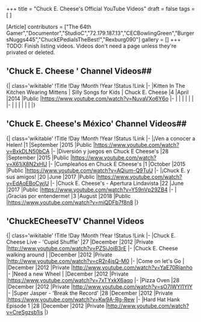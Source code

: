 +++
title = "Chuck E. Cheese's Official YouTube Videos"
draft = false
tags = [ ]

[Article]
contributors = ["The 64th Gamer","Documentor","StudioC","72.179.187.13","CECBowlingGreen","BurgersNuggs445","ChuckEPediaIsTheBest!","Rexburg090"]
gallery = []
+++
TODO: Finish listing videos. Videos don't need a page unless they're privated or deleted.

## 'Chuck E. Cheese ' Channel Videos## 
{| class='wikitable'
!Title
!Day
!Month
!Year
!Status
!Link
|-
|<nowiki>Kitten In The Kitchen Wearing Mittens | Silly Songs for Kids | Chuck E. Cheese</nowiki>
|4
|April
|2014
|Public
|https://www.youtube.com/watch?v=NuvaVXo6Y6o
|-
|
|
|
|
|
|
|-
|
|
|
|
|
|
|}
## 'Chuck E. Cheese's México' Channel Videos## 
{| class='wikitable'
!Title
!Day
!Month
!Year
!Status
!Link
|-
|¡Ven a conocer a Helen!
|1
|September
|2015
|Public
|https://www.youtube.com/watch?v=BxkDLN50bCA
|-
|Diversión y juegos en Chuck E Cheese's
|28
|September
|2015
|Public
|https://www.youtube.com/watch?v=X61jX8N2xHU
|-
|Cumpleaños en Chuck E Cheese's
|1
|October
|2015
|Public
|https://www.youtube.com/watch?v=AQium-Q9TuU
|-
|¡Chuck E. y sus amigos!
|20
|June
|2017
|Public
|https://www.youtube.com/watch?v=EdAoEBoCwjU
|-
|Chuck E. Cheese's - Apertura Lindavista
|22
|June
|2017
|Public
|https://www.youtube.com/watch?v=Y59nVp29ZB4
|-
|¡Gracias por entenderme!
|3
|August
|2018
|Public
|https://www.youtube.com/watch?v=miQDFb7f8n8
|}

##  'ChuckECheeseTV' Channel Videos ## 
{| class='wikitable'
!Title
!Day
!Month
!Year
!Status
!Link
|-
|Chuck E. Cheese Live - 'Cupid Shuffle'
|27
|December
|2012
|Private
|http://www.youtube.com/watch?v=PZSiJoiB3rE
|-
|Chuck E. Cheese walking around
|
|December
|2012
|Private
|http://www.youtube.com/watch?v=cR2r4jsQ-M0
|-
|Come on let's Go
|
|December
|2012
|Private
|http://www.youtube.com/watch?v=YaE70Rjanho
|-
|Need a new Wheel
|
|December
|2012
|Private
|https://www.youtube.com/watch?v=7xTYxkX6aqo
|-
|Pizza Oven
|28
|December
|2012
|Private
|http://www.youtube.com/watch?v=sO7IWYI1YIY
|-
|Super Jasper - 'Break the Record'
|28
|December
|2012
|Private
|https://www.youtube.com/watch?v=Kw9A-Rg-Rew
|-
|Hard Hat Hank Episode 1
|28
|December
|2012
|Private
|http://www.youtube.com/watch?v=CreSgzsb1is
|}